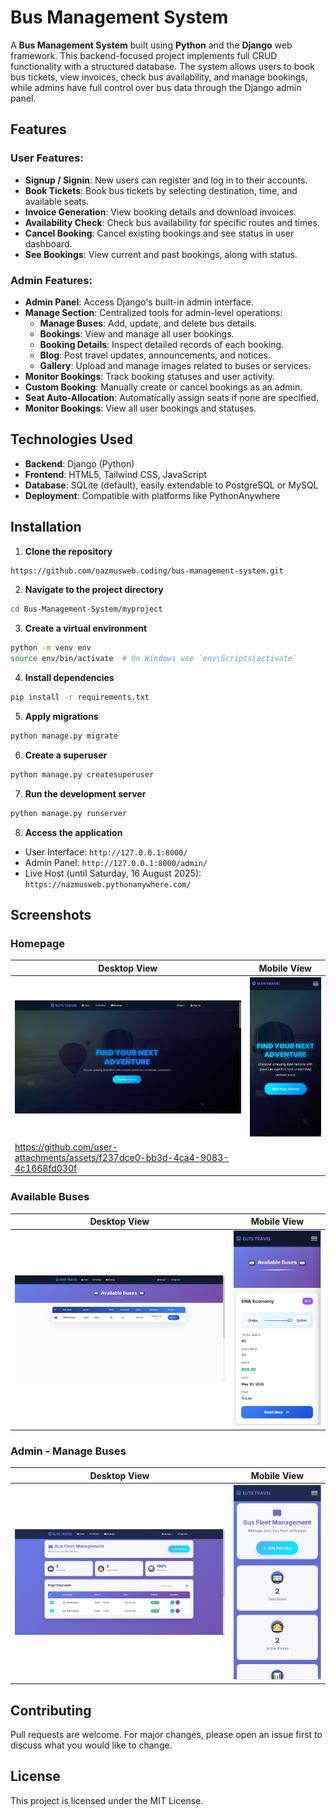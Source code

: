 ﻿# Bus Management System

A **Bus Management System** built using **Python** and the **Django** web framework. This backend-focused project implements full CRUD functionality with a structured database. The system allows users to book bus tickets, view invoices, check bus availability, and manage bookings, while admins have full control over bus data through the Django admin panel.

## Features

### User Features:

* **Signup / Signin**: New users can register and log in to their accounts.
* **Book Tickets**: Book bus tickets by selecting destination, time, and available seats.
* **Invoice Generation**: View booking details and download invoices.
* **Availability Check**: Check bus availability for specific routes and times.
* **Cancel Booking**: Cancel existing bookings and see status in user dashboard.
* **See Bookings**: View current and past bookings, along with status.

### Admin Features:

* **Admin Panel**: Access Django's built-in admin interface.
* **Manage Section**: Centralized tools for admin-level operations:
  - **Manage Buses**: Add, update, and delete bus details.
  - **Bookings**: View and manage all user bookings.
  - **Booking Details**: Inspect detailed records of each booking.
  - **Blog**: Post travel updates, announcements, and notices.
  - **Gallery**: Upload and manage images related to buses or services.
* **Monitor Bookings**: Track booking statuses and user activity.
* **Custom Booking**: Manually create or cancel bookings as an admin.
* **Seat Auto-Allocation**: Automatically assign seats if none are specified.
* **Monitor Bookings**: View all user bookings and statuses.

## Technologies Used

* **Backend**: Django (Python)
* **Frontend**: HTML5, Tailwind CSS, JavaScript
* **Database**: SQLite (default), easily extendable to PostgreSQL or MySQL
* **Deployment**: Compatible with platforms like PythonAnywhere

## Installation

1. **Clone the repository**

```bash
https://github.com/nazmusweb.coding/bus-management-system.git
```

2. **Navigate to the project directory**

```bash
cd Bus-Management-System/myproject
```

3. **Create a virtual environment**

```bash
python -m venv env
source env/bin/activate  # On Windows use `env\Scripts\activate`
```

4. **Install dependencies**

```bash
pip install -r requirements.txt
```

5. **Apply migrations**

```bash
python manage.py migrate
```

6. **Create a superuser**

```bash
python manage.py createsuperuser
```

7. **Run the development server**

```bash
python manage.py runserver
```

8. **Access the application**

* User Interface: `http://127.0.0.1:8000/`
* Admin Panel: `http://127.0.0.1:8000/admin/`
* Live Host (until Saturday, 16 August 2025): `https://nazmusweb.pythonanywhere.com/`

## Screenshots

### Homepage

| Desktop View                              | Mobile View                               |
|-------------------------------------------|-------------------------------------------|
| ![Desktop](readme_images/image.png)       | ![Mobile](readme_images/image-1.png)      |
|https://github.com/user-attachments/assets/f237dce0-bb3d-4ca4-9083-4c1668fd030f|

### Available Buses

| Desktop View                                  | Mobile View                                   |
|-----------------------------------------------|-----------------------------------------------|
| ![Desktop](readme_images/image-2.png)         | ![Mobile](readme_images/image-3.png)          |

### Admin - Manage Buses

| Desktop View                                     | Mobile View                                      |
|--------------------------------------------------|--------------------------------------------------|
| ![Desktop](readme_images/image-4.png)            | ![Mobile](readme_images/image-5.png)             |


## Contributing

Pull requests are welcome. For major changes, please open an issue first to discuss what you would like to change.

## License

This project is licensed under the MIT License.
